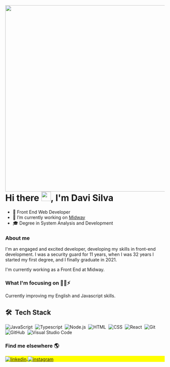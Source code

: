 <img align="right" height="590em" src="https://raw.githubusercontent.com/gist/davi1985/c969963334f822180053cdba8c350bbd/raw/5c1ae1dfca6cb681bdbb024ab76d754b4da66706/githubcard.svg"/>
<h1 align="left">Hi there <img src="https://raw.githubusercontent.com/kaueMarques/kaueMarques/master/hi.gif" width="30px">, I'm Davi Silva</h1>

- 🏁 Front End Web Developer
- 🔭 I’m currently working on [Midway](https://www.midway.com.br)
- 🎓 Degree in System Analysis and Development


### About me
I'm an engaged and excited developer, developing my skills in front-end development. I was a security guard for 11 years, when I was 32 years I started my first degree, and I finally graduate in 2021.

I'm currently working as a Front End at Midway.

### What I'm focusing on  🧑‍💻⚡️

Currently improving my English and Javascript skills. 

## 🛠 &nbsp;Tech Stack

![JavaScript](https://img.shields.io/badge/-JavaScript-05122A?style=for-the-badge&color=282a36&logo=javascript)&nbsp;
![Typescript](https://img.shields.io/badge/-Typescript-05122A?style=for-the-badge&color=282a36&logo=typescript)&nbsp;
![Node.js](https://img.shields.io/badge/-Node.js-05122A?style=for-the-badge&color=282a36&logo=node.js)&nbsp;
![HTML](https://img.shields.io/badge/-HTML-05122A?style=for-the-badge&color=282a36&logo=HTML5)&nbsp;
![CSS](https://img.shields.io/badge/-CSS-05122A?style=for-the-badge&logo=CSS3&color=282a36&logoColor=1572B6)&nbsp;
![React](https://img.shields.io/badge/-React-05122A?style=for-the-badge&color=282a36&logo=react)&nbsp;
![Git](https://img.shields.io/badge/-Git-05122A?style=for-the-badge&color=282a36&logo=git)&nbsp;
![GitHub](https://img.shields.io/badge/-GitHub-05122A?style=for-the-badge&color=282a36&logo=github)&nbsp;
![Visual Studio Code](https://img.shields.io/badge/-Visual%20Studio%20Code-05122A?style=for-the-badge&color=282a36&logo=visual-studio-code&logoColor=007ACC)&nbsp;


### Find me elsewhere  🌎
<p align="left" style="background:yellow">
  <a href="https://linkedin.com/in/davisilva85" target="_blank">
    <img align="center" src="https://img.shields.io/badge/-davisilva85-05122A?style=for-the-badge&logo=linkedin&color=282a36" alt="linkedin"/>
  </a>
  <a href="https://instagram.com/davisilva85" target="_blank">
   <img align="center" src="https://img.shields.io/badge/-davisilva85-05122A?style=for-the-badge&logo=instagram&color=282a36" alt="instagram"/>
  </a>
</p>

<!-- ## ⚙️ &nbsp;GitHub Analytics -->

<!-- <p align="left">
<img width="530em" src="https://github-readme-stats.vercel.app/api?username=davi1985&show_icons=true&theme=dracula" alt="davisilva's stats"/>
<img width="530em" src="https://github-readme-stats.vercel.app/api/top-langs/?username=davi1985&layout=compact&theme=dracula" alt="davisilva's most languages"/>
</p> -->
